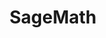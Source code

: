 ---
layout: toctree
title: SageMath
permalink: /blog/coding/sagemaath/
parent: /blog/coding/


enumerategrandchild: true

---
